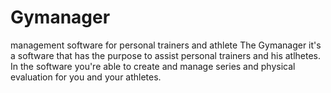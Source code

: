 # Gymanager
 management software for personal trainers and athlete
The Gymanager it's a software that has the purpose to assist personal trainers and his atlhetes.
In the software you're able to create and manage series and physical evaluation for you and your athletes.

